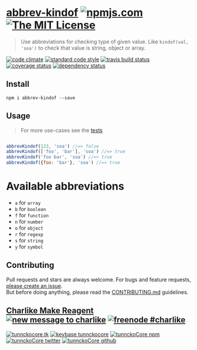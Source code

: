 # [abbrev-kindof][author-www-url] [![npmjs.com][npmjs-img]][npmjs-url] [![The MIT License][license-img]][license-url] 

> Use abbreviations for checking type of given value. Like `kindof(val, 'soa')` to check that value is string, object or array.

[![code climate][codeclimate-img]][codeclimate-url] [![standard code style][standard-img]][standard-url] [![travis build status][travis-img]][travis-url] [![coverage status][coveralls-img]][coveralls-url] [![dependency status][david-img]][david-url]


## Install
```
npm i abbrev-kindof --save
```


## Usage
> For more use-cases see the [tests](./test.js)

```js

abbrevKindof(123, 'soa') //=> false
abbrevKindof(['foo', 'bar'], 'soa') //=> true
abbrevKindof('foo bar', 'soa') //=> true
abbrevKindof({foo: 'bar'}, 'soa') //=> true
```


# Available abbreviations
- `a` for `array`
- `b` for `boolean`
- `f` for `function`
- `n` for `number`
- `o` for `object`
- `r` for `regexp`
- `s` for `string`
- `y` for `symbol`


## Contributing
Pull requests and stars are always welcome. For bugs and feature requests, [please create an issue](https://github.com/tunnckoCore/abbrev-kindof/issues/new).  
But before doing anything, please read the [CONTRIBUTING.md](./CONTRIBUTING.md) guidelines.


## [Charlike Make Reagent](http://j.mp/1stW47C) [![new message to charlike][new-message-img]][new-message-url] [![freenode #charlike][freenode-img]][freenode-url]

[![tunnckocore.tk][author-www-img]][author-www-url] [![keybase tunnckocore][keybase-img]][keybase-url] [![tunnckoCore npm][author-npm-img]][author-npm-url] [![tunnckoCore twitter][author-twitter-img]][author-twitter-url] [![tunnckoCore github][author-github-img]][author-github-url]


[npmjs-url]: https://www.npmjs.com/package/abbrev-kindof
[npmjs-img]: https://img.shields.io/npm/v/abbrev-kindof.svg?label=abbrev-kindof

[license-url]: https://github.com/tunnckoCore/abbrev-kindof/blob/master/LICENSE.md
[license-img]: https://img.shields.io/badge/license-MIT-blue.svg


[codeclimate-url]: https://codeclimate.com/github/tunnckoCore/abbrev-kindof
[codeclimate-img]: https://img.shields.io/codeclimate/github/tunnckoCore/abbrev-kindof.svg

[travis-url]: https://travis-ci.org/tunnckoCore/abbrev-kindof
[travis-img]: https://img.shields.io/travis/tunnckoCore/abbrev-kindof.svg

[coveralls-url]: https://coveralls.io/r/tunnckoCore/abbrev-kindof
[coveralls-img]: https://img.shields.io/coveralls/tunnckoCore/abbrev-kindof.svg

[david-url]: https://david-dm.org/tunnckoCore/abbrev-kindof
[david-img]: https://img.shields.io/david/tunnckoCore/abbrev-kindof.svg

[standard-url]: https://github.com/feross/standard
[standard-img]: https://img.shields.io/badge/code%20style-standard-brightgreen.svg


[author-www-url]: http://www.tunnckocore.tk
[author-www-img]: https://img.shields.io/badge/www-tunnckocore.tk-fe7d37.svg

[keybase-url]: https://keybase.io/tunnckocore
[keybase-img]: https://img.shields.io/badge/keybase-tunnckocore-8a7967.svg

[author-npm-url]: https://www.npmjs.com/~tunnckocore
[author-npm-img]: https://img.shields.io/badge/npm-~tunnckocore-cb3837.svg

[author-twitter-url]: https://twitter.com/tunnckoCore
[author-twitter-img]: https://img.shields.io/badge/twitter-@tunnckoCore-55acee.svg

[author-github-url]: https://github.com/tunnckoCore
[author-github-img]: https://img.shields.io/badge/github-@tunnckoCore-4183c4.svg

[freenode-url]: http://webchat.freenode.net/?channels=charlike
[freenode-img]: https://img.shields.io/badge/freenode-%23charlike-5654a4.svg

[new-message-url]: https://github.com/tunnckoCore/messages
[new-message-img]: https://img.shields.io/badge/ask%20me-anything-green.svg